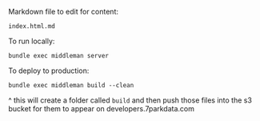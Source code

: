 Markdown file to edit for content:

`index.html.md`

To run locally:

`bundle exec middleman server`

To deploy to production:

`bundle exec middleman build --clean`

^ this will create a folder called `build` and then push those files into the s3 bucket for them to appear on developers.7parkdata.com